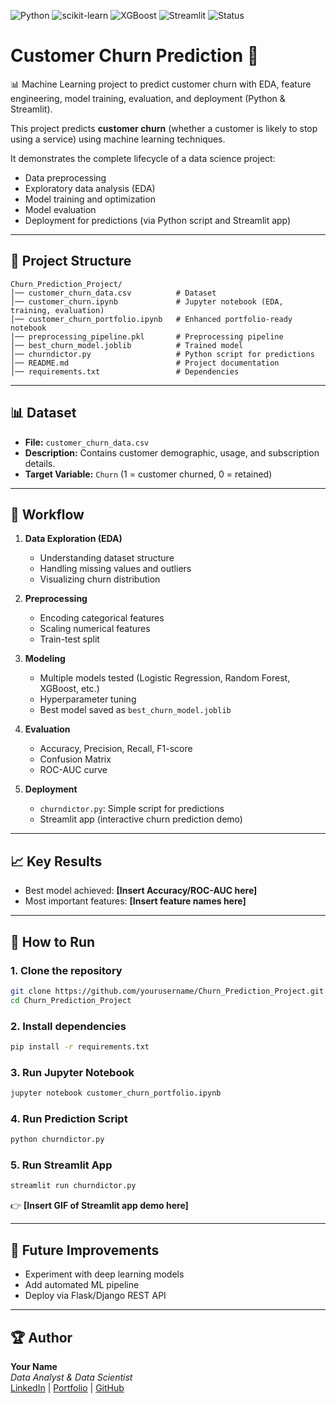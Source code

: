 ![Python](https://img.shields.io/badge/Python-3.9-blue.svg)
![scikit-learn](https://img.shields.io/badge/scikit--learn-ML-orange)
![XGBoost](https://img.shields.io/badge/XGBoost-GradientBoosting-green)
![Streamlit](https://img.shields.io/badge/Streamlit-App-red)
![Status](https://img.shields.io/badge/Status-Completed-success)

# Customer Churn Prediction 🚀
📊 Machine Learning project to predict customer churn with EDA, feature engineering, model training, evaluation, and deployment (Python &amp; Streamlit).


This project predicts **customer churn** (whether a customer is likely to stop using a service) using machine learning techniques.  

It demonstrates the complete lifecycle of a data science project:
- Data preprocessing  
- Exploratory data analysis (EDA)  
- Model training and optimization  
- Model evaluation  
- Deployment for predictions (via Python script and Streamlit app)  

---

## 📂 Project Structure

```
Churn_Prediction_Project/
│── customer_churn_data.csv          # Dataset
│── customer_churn.ipynb             # Jupyter notebook (EDA, training, evaluation)
│── customer_churn_portfolio.ipynb   # Enhanced portfolio-ready notebook
│── preprocessing_pipeline.pkl       # Preprocessing pipeline
│── best_churn_model.joblib          # Trained model
│── churndictor.py                   # Python script for predictions
│── README.md                        # Project documentation
│── requirements.txt                 # Dependencies
```

---

## 📊 Dataset

- **File:** `customer_churn_data.csv`  
- **Description:** Contains customer demographic, usage, and subscription details.  
- **Target Variable:** `Churn` (1 = customer churned, 0 = retained)  

---

## 🔎 Workflow

1. **Data Exploration (EDA)**  
   - Understanding dataset structure  
   - Handling missing values and outliers  
   - Visualizing churn distribution  

2. **Preprocessing**  
   - Encoding categorical features  
   - Scaling numerical features  
   - Train-test split  

3. **Modeling**  
   - Multiple models tested (Logistic Regression, Random Forest, XGBoost, etc.)  
   - Hyperparameter tuning  
   - Best model saved as `best_churn_model.joblib`  

4. **Evaluation**  
   - Accuracy, Precision, Recall, F1-score  
   - Confusion Matrix  
   - ROC-AUC curve  

5. **Deployment**  
   - `churndictor.py`: Simple script for predictions  
   - Streamlit app (interactive churn prediction demo)  

---

## 📈 Key Results

- Best model achieved: **[Insert Accuracy/ROC-AUC here]**  
- Most important features: **[Insert feature names here]**  

---

## 🚀 How to Run

### 1. Clone the repository
```bash
git clone https://github.com/yourusername/Churn_Prediction_Project.git
cd Churn_Prediction_Project
```

### 2. Install dependencies
```bash
pip install -r requirements.txt
```

### 3. Run Jupyter Notebook
```bash
jupyter notebook customer_churn_portfolio.ipynb
```

### 4. Run Prediction Script
```bash
python churndictor.py
```

### 5. Run Streamlit App
```bash
streamlit run churndictor.py
```

👉 **[Insert GIF of Streamlit app demo here]**

---

## 📌 Future Improvements
- Experiment with deep learning models  
- Add automated ML pipeline  
- Deploy via Flask/Django REST API  

---

## 🏆 Author
**Your Name**  
_Data Analyst & Data Scientist_  
[LinkedIn](https://www.linkedin.com/) | [Portfolio](https://yourportfolio.com) | [GitHub](https://github.com/yourusername)
